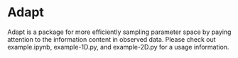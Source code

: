 # Adapt

Adapt is a package for more efficiently sampling parameter space by paying attention to the information content in observed data. Please check out example.ipynb, example-1D.py, and example-2D.py for a usage information.

